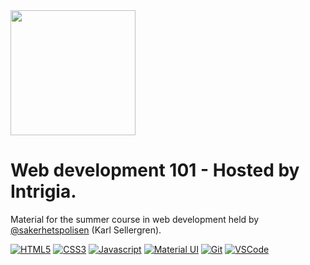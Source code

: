 <img src="https://www.startpage.com/av/proxy-image?piurl=http%3A%2F%2Fi.stack.imgur.com%2F856IQ.png&sp=1624964744T746ccf9e469b1db5d969669eb45f8d696bf5228d6b972f61063b5b8d29334ab8" height="200">

# Web development 101 - Hosted by Intrigia.
Material for the summer course in web development held by [@sakerhetspolisen](https://github.com/sakerhetspolisen) (Karl Sellergren).

[![HTML5](https://img.shields.io/badge/HTML5-E34F26?style=for-the-badge&logo=html5&logoColor=white)](https://seller.green)
[![CSS3](https://img.shields.io/badge/CSS3-1572B6?style=for-the-badge&logo=css3&logoColor=white)](https://seller.green)
[![Javascript](https://img.shields.io/badge/JavaScript-F7DF1E?style=for-the-badge&logo=javascript&logoColor=black)](https://seller.green)
[![Material UI](https://img.shields.io/badge/HTML-239120?style=for-the-badge&logo=html5&logoColor=white)](https://seller.green)
[![Git](https://img.shields.io/badge/Git-F05032?style=for-the-badge&logo=git&logoColor=white)](https://seller.green)
[![VSCode](https://img.shields.io/badge/Visual_Studio_Code-0078D4?style=for-the-badge&logo=visual%20studio%20code&logoColor=white)](https://seller.green)
